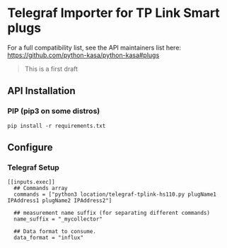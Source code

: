 # Telegraf Importer for TP Link Smart plugs

For a full compatibility list, see the API maintainers list here: https://github.com/python-kasa/python-kasa#plugs

> This is a first draft

## API Installation

### PIP (pip3 on some distros)
`pip install -r requirements.txt`
 
## Configure

### Telegraf Setup
```
[[inputs.exec]]
  ## Commands array
  commands = ["python3 location/telegraf-tplink-hs110.py plugName1 IPAddress1 plugName2 IPAddress2"]

  ## measurement name suffix (for separating different commands)
  name_suffix = "_mycollector"

  ## Data format to consume.
  data_format = "influx"
